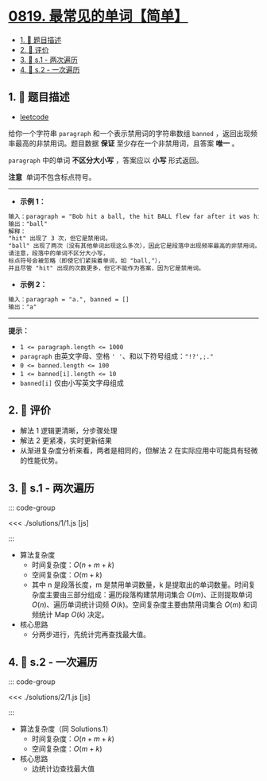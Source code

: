 # [0819. 最常见的单词【简单】](https://github.com/tnotesjs/TNotes.leetcode/tree/main/notes/0819.%20%E6%9C%80%E5%B8%B8%E8%A7%81%E7%9A%84%E5%8D%95%E8%AF%8D%E3%80%90%E7%AE%80%E5%8D%95%E3%80%91)

<!-- region:toc -->

- [1. 📝 题目描述](#1--题目描述)
- [2. 🫧 评价](#2--评价)
- [3. 🎯 s.1 - 两次遍历](#3--s1---两次遍历)
- [4. 🎯 s.2 - 一次遍历](#4--s2---一次遍历)

<!-- endregion:toc -->

## 1. 📝 题目描述

- [leetcode](https://leetcode.cn/problems/most-common-word/)

给你一个字符串 `paragraph` 和一个表示禁用词的字符串数组 `banned` ，返回出现频率最高的非禁用词。题目数据 **保证** 至少存在一个非禁用词，且答案 **唯一** 。

`paragraph` 中的单词 **不区分大小写** ，答案应以 **小写** 形式返回。

**注意**  单词不包含标点符号。

---

- **示例 1：**

```txt
输入：paragraph = "Bob hit a ball, the hit BALL flew far after it was hit.", banned = ["hit"]
输出："ball"
解释：
"hit" 出现了 3 次，但它是禁用词。
"ball" 出现了两次（没有其他单词出现这么多次），因此它是段落中出现频率最高的非禁用词。
请注意，段落中的单词不区分大小写，
标点符号会被忽略（即使它们紧挨着单词，如 "ball,"），
并且尽管 "hit" 出现的次数更多，但它不能作为答案，因为它是禁用词。

```

- **示例 2：**

```txt
输入：paragraph = "a.", banned = []
输出："a"
```

---

**提示：**

- `1 <= paragraph.length <= 1000`
- `paragraph` 由英文字母、空格 `' '`、和以下符号组成：`"!?',;."`
- `0 <= banned.length <= 100`
- `1 <= banned[i].length <= 10`
- `banned[i]` 仅由小写英文字母组成

## 2. 🫧 评价

- 解法 1 逻辑更清晰，分步骤处理
- 解法 2 更紧凑，实时更新结果
- 从渐进复杂度分析来看，两者是相同的，但解法 2 在实际应用中可能具有轻微的性能优势。

## 3. 🎯 s.1 - 两次遍历

::: code-group

<<< ./solutions/1/1.js [js]

:::

- 算法复杂度
  - 时间复杂度：$O(n + m + k)$
  - 空间复杂度：$O(m + k)$
  - 其中 n 是段落长度，m 是禁用单词数量，k 是提取出的单词数量。时间复杂度主要由三部分组成：遍历段落构建禁用词集合 $O(m)$、正则提取单词 $O(n)$、遍历单词统计词频 $O(k)$。空间复杂度主要由禁用词集合 $O(m)$ 和词频统计 Map $O(k)$ 决定。
- 核心思路
  - 分两步进行，先统计完再查找最大值。

## 4. 🎯 s.2 - 一次遍历

::: code-group

<<< ./solutions/2/1.js [js]

:::

- 算法复杂度（同 Solutions.1）
  - 时间复杂度：$O(n + m + k)$
  - 空间复杂度：$O(m + k)$
- 核心思路
  - 边统计边查找最大值
